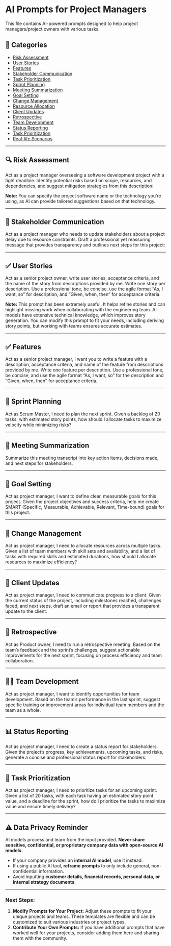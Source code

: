 # AI Prompts for Project Managers  

This file contains AI-powered prompts designed to help project managers/project owners with various tasks.  

## 📌 Categories  

- [Risk Assessment](#risk-assessment)  
- [User Stories](#user-stories)  
- [Features](#features)  
- [Stakeholder Communication](#stakeholder-communication)  
- [Task Prioritization](#task-prioritization)  
- [Sprint Planning](#sprint-planning)  
- [Meeting Summarization](#meeting-summarization)  
- [Goal Setting](#goal-setting)  
- [Change Management](#change-management)  
- [Resource Allocation](#resource-allocation)  
- [Client Updates](#client-updates)  
- [Retrospective](#retrospective)  
- [Team Development](#team-development)  
- [Status Reporting](#status-reporting)    
- [Task Prioritization](#task-prioritization)  
- [Real-life Scenarios](#real-life-scenarios) 

---

## 🔍 Risk Assessment  
Act as a project manager overseeing a software development project with a tight deadline. Identify potential risks based on scope, resources, and dependencies, and suggest mitigation strategies from this description: 

**Note:** You can specify the project software name or the technology you’re using, as AI can provide tailored suggestions based on that technology.  

---

## 📢 Stakeholder Communication  
Act as a project manager who needs to update stakeholders about a project delay due to resource constraints. Draft a professional yet reassuring message that provides transparency and outlines next steps for this project:

---

## ✅ User Stories  
Act as a senior project owner, write user stories, acceptance criteria, and the name of the story from descriptions provided by me. Write one story per description. Use a professional tone, be concise, use the agile format “As, I want, so” for description, and “Given, when, then” for acceptance criteria.

**Note:** This prompt has been extremely useful. It helps refine stories and can highlight missing work when collaborating with the engineering team. AI models have extensive technical knowledge, which improves story generation. You can modify this prompt to fit your needs, including deriving story points, but working with teams ensures accurate estimates.  

---

## ✅ Features  
Act as a senior project manager, I want you to write a feature with a description, acceptance criteria, and name of the feature from descriptions provided by me. Write one feature per description. Use a professional tone, be concise, and use the agile format “As, I want, so” for the description and “Given, when, then” for acceptance criteria.

---

## 🚀 Sprint Planning  
Act as Scrum Master, I need to plan the next sprint. Given a backlog of 20 tasks, with estimated story points, how should I allocate tasks to maximize velocity while minimizing risks?

---

## 📝 Meeting Summarization  
Summarize this meeting transcript into key action items, decisions made, and next steps for stakeholders.

---

## 🎯 Goal Setting 
Act as project manager, I want to define clear, measurable goals for this project. Given the project objectives and success criteria, help me create SMART (Specific, Measurable, Achievable, Relevant, Time-bound) goals for this project.

---

## 🔄 Change Management
Act as project manager, I need to allocate resources across multiple tasks. Given a list of team members with skill sets and availability, and a list of tasks with required skills and estimated durations, how should I allocate resources to maximize efficiency?

---

## 📢 Client Updates  
Act as project manager, I need to communicate progress to a client. Given the current status of the project, including milestones reached, challenges faced, and next steps, draft an email or report that provides a transparent update to the client.

---

## 🔄 Retrospective  
Act as Product owner, I need to run a retrospective meeting. Based on the team’s feedback and the sprint’s challenges, suggest actionable improvements for the next sprint, focusing on process efficiency and team collaboration.

---

## 🧑‍💻 Team Development
Act as project manager, I want to identify opportunities for team development. Based on the team’s performance in the last sprint, suggest specific training or improvement areas for individual team members and the team as a whole. 

---

## 📊 Status Reporting  
Act as project manager, I need to create a status report for stakeholders. Given the project’s progress, key achievements, upcoming tasks, and risks, generate a concise and professional status report for stakeholders.

---

## 📅 Task Prioritization 
Act as project manager, I need to prioritize tasks for an upcoming sprint. Given a list of 20 tasks, with each task having an estimated story point value, and a deadline for the sprint, how do I prioritize the tasks to maximize value and ensure timely delivery? 

---

## ⚠️ Data Privacy Reminder  
AI models process and learn from the input provided. **Never share sensitive, confidential, or proprietary company data with open-source AI models.**  

- If your company provides an **internal AI model**, use it instead.  
- If using a public AI tool, **reframe prompts** to only include general, non-confidential information.  
- Avoid inputting **customer details, financial records, personal data, or internal strategy documents**. 

 ---

### Next Steps:  
1. **Modify Prompts for Your Project:** Adjust these prompts to fit your unique projects and teams. These templates are flexible and can be customized to suit various industries or project types.
2. **Contribute Your Own Prompts:** If you have additional prompts that have worked well for your projects, consider adding them here and sharing them with the community.
  
